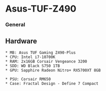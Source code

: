 # Asus-TUF-Z490

### General

## Hardware
    * MB: Asus TUF Gaming Z490-Plus
    * CPU: Intel i7-10700K
    * RAM: 2x16GB Corsair Vengeance 3200
    * SDD: WD Black S750 1TB
    * GPU: Sapphire Radeon Nitro+ RX5700XT 8GB
    
    * PSU: Corsair RM650
    * Case: Fractal Design - Define 7 Compact
    
## 
